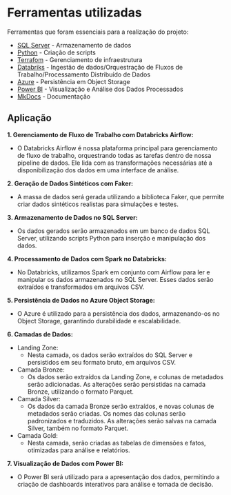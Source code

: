 # Ferramentas utilizadas

Ferramentas que foram essenciais para a realização do projeto: 

* [SQL Server](https://www.microsoft.com/pt-br/sql-server) - Armazenamento de dados
* [Python](https://www.python.org/) - Criação de scripts
* [Terrafom](https://www.terraform.io/) - Gerenciamento de infraestrutura
* [Databriks](https://docs.databricks.com/en/repos/get-access-tokens-from-git-provider.html) - Ingestão de dados/Orquestração de Fluxos de Trabalho/Processamento Distribuído de Dados
* [Azure](https://azure.microsoft.com/pt-br/) - Persistência em Object Storage
* [Power BI](https://www.microsoft.com/pt-br/power-platform/products/power-bi) - Visualização e Análise dos Dados Processados
* [MkDocs](https://www.mkdocs.org/) - Documentação

## Aplicação

__1. Gerenciamento de Fluxo de Trabalho com Databricks Airflow:__

* O Databricks Airflow é nossa plataforma principal para gerenciamento de fluxo de trabalho, orquestrando todas as tarefas dentro de nossa pipeline de dados. Ele lida com as transformações necessárias até a disponibilização dos dados em uma interface de análise.

__2. Geração de Dados Sintéticos com Faker:__

* A massa de dados será gerada utilizando a biblioteca Faker, que permite criar dados sintéticos realistas para simulações e testes.

__3. Armazenamento de Dados no SQL Server:__

* Os dados gerados serão armazenados em um banco de dados SQL Server, utilizando scripts Python para inserção e manipulação dos dados.

__4. Processamento de Dados com Spark no Databricks:__

* No Databricks, utilizamos Spark em conjunto com Airflow para ler e manipular os dados armazenados no SQL Server. Esses dados serão extraídos e transformados em arquivos CSV.

__5. Persistência de Dados no Azure Object Storage:__

* O Azure é utilizado para a persistência dos dados, armazenando-os no Object Storage, garantindo durabilidade e escalabilidade.

__6. Camadas de Dados:__

* Landing Zone:
  - Nesta camada, os dados serão extraídos do SQL Server e persistidos em seu formato bruto, em arquivos CSV.
* Camada Bronze:
  - Os dados serão extraídos da Landing Zone, e colunas de metadados serão adicionadas. As alterações serão persistidas na camada Bronze, utilizando o formato Parquet.
* Camada Silver:
  - Os dados da camada Bronze serão extraídos, e novas colunas de metadados serão criadas. Os nomes das colunas serão padronizados e traduzidos. As alterações serão salvas na camada Silver, também no formato Parquet.
* Camada Gold:
  - Nesta camada, serão criadas as tabelas de dimensões e fatos, otimizadas para análise e relatórios.

__7. Visualização de Dados com Power BI:__

* O Power BI será utilizado para a apresentação dos dados, permitindo a criação de dashboards interativos para análise e tomada de decisão.